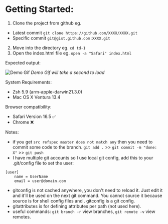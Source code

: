 # Getting Started:

1. Clone the project from github eg.

- Latest commit `git clone https://github.com/XXXX/XXXX.git`
- Specific commit `git@gist.github.com:XXXX.git`

2. Move into the directory eg. `cd td-1`
3. Open the index.html file eg. `open -a "Safari" index.html`

Expected output:

![Demo Gif](https://github.com/jacob30/gh-assets/blob/main/td1a.gif)
_Demo Gif will take a second to load_

System Requirements:

- Zsh 5.9 (arm-apple-darwin21.3.0)
- Mac OS X Ventura 13.4

Browser compatibility:

- Safari Version 16.5 ✅
- Chrome ❌

Notes:

- if you get `src refspec master does not match any` then you need to commit some code to the branch. `git add .` >> `git commit -m "done: X"` >> `git push`
- I have multiple git accounts so I use local git config, add this to your .git/config file to set the user:

```
[user]
    name = UserName
    email = user@domain.com
```

- gitconfig is not cached anywhere, you don't need to reload it. Just edit it and it'll be used on the next git command. You cannot source it because source is for shell config files and . gitconfig is a git config.
- gitattributes is for defining attributes per path (not used here).
- useful commands: `git branch -r` view branches, `git remote -v` view remotes.
